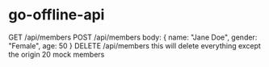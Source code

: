 # go-offline-api

GET  /api/members
POST /api/members
  body: { name: "Jane Doe", gender: "Female", age: 50 }
DELETE /api/members
  this will delete everything except the origin 20 mock members
